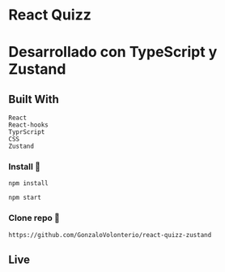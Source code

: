 # React Quizz
# Desarrollado con TypeScript y Zustand

## Built With
 ```
React
React-hooks
TyprScript
CSS
Zustand
```

### Install 🔧

```
npm install
```

```
npm start
```

### Clone repo 🔧

```
https://github.com/GonzaloVolonterio/react-quizz-zustand
```

## Live
```

```






